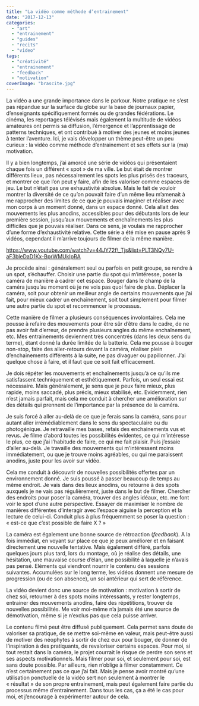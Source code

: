 ```yaml
---
title: "La vidéo comme méthode d’entrainement"
date: "2017-12-13"
categories: 
  - "art"
  - "entrainement"
  - "guides"
  - "recits"
  - "video"
tags: 
  - "créativité"
  - "entrainement"
  - "feedback"
  - "motivation"
coverImage: "brascite.jpg"
---
```


La vidéo a une grande importance dans le parkour. Notre pratique ne s’est pas répandue sur la surface du globe sur la base de journaux papier, d’enseignants spécifiquement formés ou de grandes fédérations. Le cinéma, les reportages télévisés mais également la multitude de vidéos amateures ont permis sa diffusion, l’émergence et l’apprentissage de patterns techniques, et ont contribué à motiver des jeunes et moins jeunes à tenter l’aventure. Ici, je vais développer un thème peut-être un peu curieux : la vidéo comme méthode d’entrainement et ses effets sur la (ma) motivation.

Il y a bien longtemps, j’ai amorcé une série de vidéos qui présentaient chaque fois un différent « spot » de ma ville. Le but était de montrer différents lieux, pas nécessairement les spots les plus prisés des traceurs, et montrer ce que l’on peut y faire, afin de les valoriser comme espaces de jeu. Le but n’était pas une exhaustivité absolue. Mais le fait de vouloir montrer la diversité de ce qu’on pouvait faire d’un même lieu m’amenait à me rapprocher des limites de ce que je pouvais imaginer et réaliser avec mon corps à un moment donné, dans un espace donné. Cela allait des mouvements les plus anodins, accessibles pour des débutants lors de leur première session, jusqu’aux mouvements et enchaînements les plus difficiles que je pouvais réaliser. Dans ce sens, je voulais me rapprocher d’une forme d’exhaustivité relative. Cette série a été mise en pause après 9 vidéos, cependant il m’arrive toujours de filmer de la même manière.

https://www.youtube.com/watch?v=44JY72f\_Tjs&list=PLT3NQy7U-aF3bleDaD1Kx-BprWMUkIpRA

Je procède ainsi : généralement seul ou parfois en petit groupe, se rendre à un spot, s’échauffer. Choisir une partie du spot qui m’intéresse, poser la caméra de manière à cadrer cet espace. Bouger dans le champ de la caméra jusqu’au moment où je ne vois pas quoi faire de plus. Déplacer la caméra, soit pour obtenir un meilleur angle de certains mouvements que j’ai fait, pour mieux cadrer un enchaînement, soit tout simplement pour filmer une autre partie du spot et recommencer le processus.

Cette manière de filmer a plusieurs conséquences involontaires. Cela me pousse à refaire des mouvements pour être sûr d’être dans le cadre, de ne pas avoir fait d’erreur, de prendre plusieurs angles du même enchaînement, etc. Mes entrainements deviennent très concentrés (dans les deux sens du terme), étant donné la durée limitée de la batterie. Cela me pousse à bouger non-stop, faire des aller-retours devant la caméra, réaliser plein d’enchainements différents à la suite, ne pas divaguer ou papillonner. J’ai quelque chose à faire, et il faut que ce soit fait efficacement.

Je dois répéter les mouvements et enchaînements jusqu’à ce qu’ils me satisfassent techniquement et esthétiquement. Parfois, un seul essai est nécessaire. Mais généralement, je sens que je peux faire mieux, plus rapide, moins saccadé, plus précis, mieux stabilisé, etc. Evidemment, rien n’est jamais parfait, mais cela me conduit à chercher une amélioration sur des détails qui prennent de l’importance par la présence de la caméra.

Je suis forcé à aller au-delà de ce que je ferais sans la caméra, sans pour autant aller irrémédiablement dans le sens du spectaculaire ou du photogénique. Je retravaille mes bases, refais des enchainements vus et revus. Je filme d’abord toutes les possibilités évidentes, ce qui m’intéresse le plus, ce que j’ai l’habitude de faire, ce qui me fait plaisir. Puis j’essaie d’aller au-delà. Je travaille des mouvements qui m’intéressent moins immédiatement, ou que je trouve moins agréables, ou qui me paraissent anodins, juste pour les avoir sur vidéo.

Cela me conduit à découvrir de nouvelles possibilités offertes par un environnement donné. Je suis poussé à passer beaucoup de temps au même endroit. Je vais dans des lieux anodins, ou retourne à des spots auxquels je ne vais pas régulièrement, juste dans le but de filmer. Chercher des endroits pour poser la caméra, trouver des angles idéaux, etc. me font voir le spot d’une autre perspective. Essayer de maximiser le nombre de manières différentes d’interagir avec l’espace aiguise la perception et la lecture de celui-ci. Conduit plus à plus fréquemment se poser la question : « est-ce que c’est possible de faire X ? »

La caméra est également une bonne source de rétroaction (_feedback_). A la fois immédiat, en voyant sur place ce que je peux améliorer et en faisant directement une nouvelle tentative. Mais également différé, parfois quelques jours plus tard, lors du montage, où je réalise des détails, une hésitation, une mauvaise course d’élan, une possibilité à laquelle je n’avais pas pensé. Eléments qui viendront nourrir le contenu des sessions suivantes. Accumulées sur le long terme, les vidéos donnent une mesure de progression (ou de son absence), un soi antérieur qui sert de référence.

La vidéo devient donc une source de motivation : motivation à sortir de chez soi, retourner à des spots moins intéressants, y rester longtemps, entrainer des mouvements anodins, faire des répétitions, trouver de nouvelles possibilités. Me voir moi-même n’a jamais été une source de démotivation, même si je n’exclus pas que cela puisse arriver.

Le contenu filmé peut être diffusé publiquement. Cela permet sans doute de valoriser sa pratique, de se mettre soi-même en valeur, mais peut-être aussi de motiver des néophytes à sortir de chez eux pour bouger, de donner de l’inspiration à des pratiquants, de revaloriser certains espaces. Pour moi, si tout restait dans la caméra, le projet courrait le risque de perdre son sens et ses aspects motivationnels. Mais filmer pour soi, et seulement pour soi, est sans doute possible. Par ailleurs, rien n’oblige à filmer constamment. Ce n’est certainement pas ce que j’ai fait. Mais je pense avoir montré qu’une utilisation ponctuelle de la vidéo sert non seulement à montrer le « résultat » de son propre entrainement, mais peut également faire partie du processus même d’entrainement. Dans tous les cas, ça a été le cas pour moi, et j’encourage à expérimenter autour de cela.
